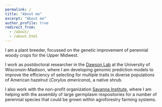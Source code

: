 ```yaml
---
permalink: /
title: "About me"
excerpt: "About me"
author_profile: true
redirect_from: 
  - /about/
  - /about.html
---
```


I am a plant breeder, focussed on the genetic improvement of perennial woody crops for the Upper Midwest.

I work as postdoctoral researcher in the [Dawson Lab](https://dawson.horticulture.wisc.edu/) at the University of Wisconsin-Madison, where I am developing genomic prediction models to improve the efficiency of selecting for multiple traits in diverse populations of American hazelnut (<i>Corylus americana</i>), a native shrub. 

I also work with the non-profit organization [Savanna Institute](https://www.savannainstitute.org/), where I am helping with the assembly of large germplasm respositories for a number of perennial species that could be grown within agroforestry farming systems.